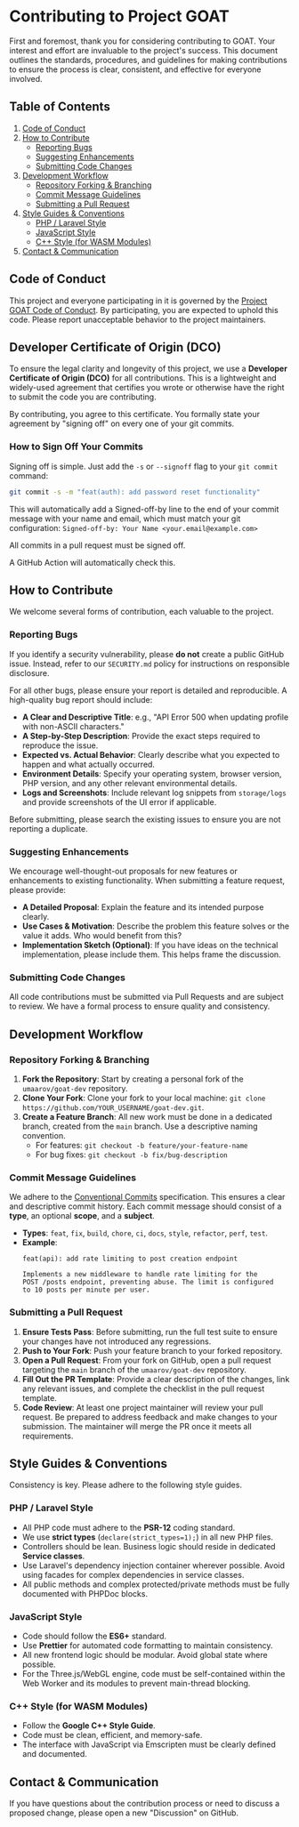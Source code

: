 # Contributing to Project GOAT

First and foremost, thank you for considering contributing to GOAT. Your interest and effort are invaluable to the project's success. This document outlines the standards, procedures, and guidelines for making contributions to ensure the process is clear, consistent, and effective for everyone involved.

## Table of Contents

1.  [Code of Conduct](#code-of-conduct)
2.  [How to Contribute](#how-to-contribute)
    * [Reporting Bugs](#reporting-bugs)
    * [Suggesting Enhancements](#suggesting-enhancements)
    * [Submitting Code Changes](#submitting-code-changes)
3.  [Development Workflow](#development-workflow)
    * [Repository Forking & Branching](#repository-forking--branching)
    * [Commit Message Guidelines](#commit-message-guidelines)
    * [Submitting a Pull Request](#submitting-a-pull-request)
4.  [Style Guides & Conventions](#style-guides--conventions)
    * [PHP / Laravel Style](#php--laravel-style)
    * [JavaScript Style](#javascript-style)
    * [C++ Style (for WASM Modules)](#c--style-for-wasm-modules)
5.  [Contact & Communication](#contact--communication)

## Code of Conduct

This project and everyone participating in it is governed by the [Project GOAT Code of Conduct](CODE_OF_CONDUCT.md). By participating, you are expected to uphold this code. Please report unacceptable behavior to the project maintainers.

## Developer Certificate of Origin (DCO)

To ensure the legal clarity and longevity of this project, we use a **Developer Certificate of Origin (DCO)** for all contributions. This is a lightweight and widely-used agreement that certifies you wrote or otherwise have the right to submit the code you are contributing.

By contributing, you agree to this certificate. You formally state your agreement by "signing off" on every one of your git commits.

### How to Sign Off Your Commits

Signing off is simple. Just add the `-s` or `--signoff` flag to your `git commit` command:

```bash
git commit -s -m "feat(auth): add password reset functionality"
```
This will automatically add a Signed-off-by line to the end of your commit message with your name and email, which must match your git configuration:
```Signed-off-by: Your Name <your.email@example.com>```

All commits in a pull request must be signed off.

A GitHub Action will automatically check this.

## How to Contribute

We welcome several forms of contribution, each valuable to the project.

### Reporting Bugs

If you identify a security vulnerability, please **do not** create a public GitHub issue. Instead, refer to our `SECURITY.md` policy for instructions on responsible disclosure.

For all other bugs, please ensure your report is detailed and reproducible. A high-quality bug report should include:

* **A Clear and Descriptive Title**: e.g., "API Error 500 when updating profile with non-ASCII characters."
* **A Step-by-Step Description**: Provide the exact steps required to reproduce the issue.
* **Expected vs. Actual Behavior**: Clearly describe what you expected to happen and what actually occurred.
* **Environment Details**: Specify your operating system, browser version, PHP version, and any other relevant environmental details.
* **Logs and Screenshots**: Include relevant log snippets from `storage/logs` and provide screenshots of the UI error if applicable.

Before submitting, please search the existing issues to ensure you are not reporting a duplicate.

### Suggesting Enhancements

We encourage well-thought-out proposals for new features or enhancements to existing functionality. When submitting a feature request, please provide:

* **A Detailed Proposal**: Explain the feature and its intended purpose clearly.
* **Use Cases & Motivation**: Describe the problem this feature solves or the value it adds. Who would benefit from this?
* **Implementation Sketch (Optional)**: If you have ideas on the technical implementation, please include them. This helps frame the discussion.

### Submitting Code Changes

All code contributions must be submitted via Pull Requests and are subject to review. We have a formal process to ensure quality and consistency.

## Development Workflow

### Repository Forking & Branching

1.  **Fork the Repository**: Start by creating a personal fork of the `umaarov/goat-dev` repository.
2.  **Clone Your Fork**: Clone your fork to your local machine: `git clone https://github.com/YOUR_USERNAME/goat-dev.git`.
3.  **Create a Feature Branch**: All new work must be done in a dedicated branch, created from the `main` branch. Use a descriptive naming convention.
    * For features: `git checkout -b feature/your-feature-name`
    * For bug fixes: `git checkout -b fix/bug-description`

### Commit Message Guidelines

We adhere to the [Conventional Commits](https://www.conventionalcommits.org/en/v1.0.0/) specification. This ensures a clear and descriptive commit history. Each commit message should consist of a **type**, an optional **scope**, and a **subject**.

* **Types**: `feat`, `fix`, `build`, `chore`, `ci`, `docs`, `style`, `refactor`, `perf`, `test`.
* **Example**:
    ```
    feat(api): add rate limiting to post creation endpoint

    Implements a new middleware to handle rate limiting for the
    POST /posts endpoint, preventing abuse. The limit is configured
    to 10 posts per minute per user.
    ```

### Submitting a Pull Request

1.  **Ensure Tests Pass**: Before submitting, run the full test suite to ensure your changes have not introduced any regressions.
2.  **Push to Your Fork**: Push your feature branch to your forked repository.
3.  **Open a Pull Request**: From your fork on GitHub, open a pull request targeting the `main` branch of the `umaarov/goat-dev` repository.
4.  **Fill Out the PR Template**: Provide a clear description of the changes, link any relevant issues, and complete the checklist in the pull request template.
5.  **Code Review**: At least one project maintainer will review your pull request. Be prepared to address feedback and make changes to your submission. The maintainer will merge the PR once it meets all requirements.

## Style Guides & Conventions

Consistency is key. Please adhere to the following style guides.

### PHP / Laravel Style

* All PHP code must adhere to the **PSR-12** coding standard.
* We use **strict types** (`declare(strict_types=1);`) in all new PHP files.
* Controllers should be lean. Business logic should reside in dedicated **Service classes**.
* Use Laravel's dependency injection container wherever possible. Avoid using facades for complex dependencies in service classes.
* All public methods and complex protected/private methods must be fully documented with PHPDoc blocks.

### JavaScript Style

* Code should follow the **ES6+** standard.
* Use **Prettier** for automated code formatting to maintain consistency.
* All new frontend logic should be modular. Avoid global state where possible.
* For the Three.js/WebGL engine, code must be self-contained within the Web Worker and its modules to prevent main-thread blocking.

### C++ Style (for WASM Modules)

* Follow the **Google C++ Style Guide**.
* Code must be clean, efficient, and memory-safe.
* The interface with JavaScript via Emscripten must be clearly defined and documented.

## Contact & Communication

If you have questions about the contribution process or need to discuss a proposed change, please open a new "Discussion" on GitHub.
